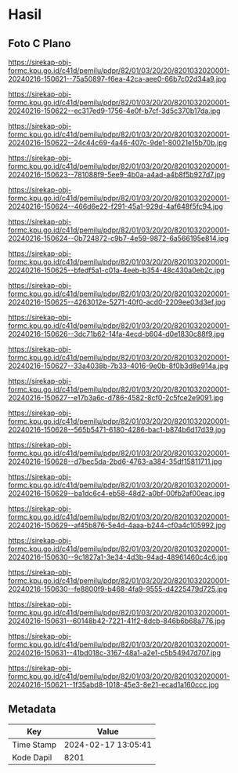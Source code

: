 # Hasil

## Foto C Plano

https://sirekap-obj-formc.kpu.go.id/c41d/pemilu/pdpr/82/01/03/20/20/8201032020001-20240216-150621--75a50897-f6ea-42ca-aee0-66b7c02d34a9.jpg

https://sirekap-obj-formc.kpu.go.id/c41d/pemilu/pdpr/82/01/03/20/20/8201032020001-20240216-150622--ec317ed9-1756-4e0f-b7cf-3d5c370b17da.jpg

https://sirekap-obj-formc.kpu.go.id/c41d/pemilu/pdpr/82/01/03/20/20/8201032020001-20240216-150622--24c44c69-4a46-407c-9de1-80021e15b70b.jpg

https://sirekap-obj-formc.kpu.go.id/c41d/pemilu/pdpr/82/01/03/20/20/8201032020001-20240216-150623--781088f9-5ee9-4b0a-a4ad-a4b8f5b927d7.jpg

https://sirekap-obj-formc.kpu.go.id/c41d/pemilu/pdpr/82/01/03/20/20/8201032020001-20240216-150624--466d6e22-f291-45a1-929d-4af648f5fc94.jpg

https://sirekap-obj-formc.kpu.go.id/c41d/pemilu/pdpr/82/01/03/20/20/8201032020001-20240216-150624--0b724872-c9b7-4e59-9872-6a566195e814.jpg

https://sirekap-obj-formc.kpu.go.id/c41d/pemilu/pdpr/82/01/03/20/20/8201032020001-20240216-150625--bfedf5a1-c01a-4eeb-b354-48c430a0eb2c.jpg

https://sirekap-obj-formc.kpu.go.id/c41d/pemilu/pdpr/82/01/03/20/20/8201032020001-20240216-150625--4263012e-5271-40f0-acd0-2209ee03d3ef.jpg

https://sirekap-obj-formc.kpu.go.id/c41d/pemilu/pdpr/82/01/03/20/20/8201032020001-20240216-150626--3dc71b62-14fa-4ecd-b604-d0e1830c88f9.jpg

https://sirekap-obj-formc.kpu.go.id/c41d/pemilu/pdpr/82/01/03/20/20/8201032020001-20240216-150627--33a4038b-7b33-4016-9e0b-8f0b3d8e914a.jpg

https://sirekap-obj-formc.kpu.go.id/c41d/pemilu/pdpr/82/01/03/20/20/8201032020001-20240216-150627--e17b3a6c-d786-4582-8cf0-2c5fce2e9091.jpg

https://sirekap-obj-formc.kpu.go.id/c41d/pemilu/pdpr/82/01/03/20/20/8201032020001-20240216-150628--565b5471-6180-4286-bac1-b874b6d17d39.jpg

https://sirekap-obj-formc.kpu.go.id/c41d/pemilu/pdpr/82/01/03/20/20/8201032020001-20240216-150628--d7bec5da-2bd6-4763-a384-35df15811711.jpg

https://sirekap-obj-formc.kpu.go.id/c41d/pemilu/pdpr/82/01/03/20/20/8201032020001-20240216-150629--ba1dc6c4-eb58-48d2-a0bf-00fb2af00eac.jpg

https://sirekap-obj-formc.kpu.go.id/c41d/pemilu/pdpr/82/01/03/20/20/8201032020001-20240216-150629--af45b876-5e4d-4aaa-b244-cf0a4c105992.jpg

https://sirekap-obj-formc.kpu.go.id/c41d/pemilu/pdpr/82/01/03/20/20/8201032020001-20240216-150630--9c1827a1-3e34-4d3b-94ad-48961460c4c6.jpg

https://sirekap-obj-formc.kpu.go.id/c41d/pemilu/pdpr/82/01/03/20/20/8201032020001-20240216-150630--fe8800f9-b468-4fa9-9555-d4225479d725.jpg

https://sirekap-obj-formc.kpu.go.id/c41d/pemilu/pdpr/82/01/03/20/20/8201032020001-20240216-150631--60148b42-7221-41f2-8dcb-846b6b68a776.jpg

https://sirekap-obj-formc.kpu.go.id/c41d/pemilu/pdpr/82/01/03/20/20/8201032020001-20240216-150631--41bd018c-3167-48a1-a2e1-c5b54947d707.jpg

https://sirekap-obj-formc.kpu.go.id/c41d/pemilu/pdpr/82/01/03/20/20/8201032020001-20240216-150621--1f35abd8-1018-45e3-8e21-ecad1a160ccc.jpg


## Metadata

| Key        | Value               |
| ---------- | ------------------- |
| Time Stamp | 2024-02-17 13:05:41 |
| Kode Dapil | 8201                |



